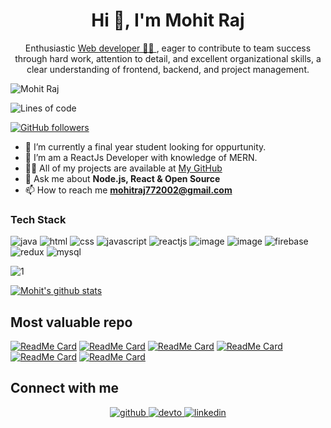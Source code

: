 <h1 align="center">Hi 👋, I'm Mohit Raj</h1>
<div align="center">
<!-- <img src="https://user-images.githubusercontent.com/42115530/92640221-9728ca00-f2fa-11ea-8994-c72b26e937de.gif" align="center"/> -->
</div>
<!-- <h1 align="center" style="font-weight:bold;">I'm Mohit Raj</h1> -->
<p align="center">Enthusiastic <a href="https://mohit-raj-355.web.app/">Web developer 👨‍💻 </a>, eager to contribute to team success through hard work, attention to detail, and
excellent organizational skills, a clear understanding of frontend, backend, and project management.</p>


<p align="left"> <img src="https://komarev.com/ghpvc/?username=mohit355" alt="Mohit Raj" /> </p>


![Lines of code](https://img.shields.io/badge/From%20Hello%20World%20I've%20written-4124786%20Lines%20of%20code-blue)

[![GitHub followers](https://img.shields.io/github/followers/mohit355.svg?style=social&label=Follow&maxAge=2592000)](https://github.com/mohit355?tab=followers)




- 🔭 I’m currently a final year student looking for oppurtunity.
- 🌱 I’m am a ReactJs Developer with knowledge of MERN.
- 👨‍💻 All of my projects are available at [My GitHub](https://github.com/mohit355)
- 💬 Ask me about **Node.js, React & Open Source**
- 📫 How to reach me **mohitraj772002@gmail.com**

### Tech Stack
![java](https://user-images.githubusercontent.com/54148372/125886743-a5947609-b59f-4060-af90-b9cdab8e7b4a.png)
![html](https://user-images.githubusercontent.com/54148372/125886722-dce1a935-b4e1-4213-b4a4-9037d5b1d0bf.png)
![css](https://user-images.githubusercontent.com/54148372/125886716-7eaf9e8b-61b7-44c4-b2d6-6c08f2d01ca5.png)
![javascript](https://user-images.githubusercontent.com/54148372/125886741-0620aad6-b3bb-4edc-a5e7-8e8a520df57a.png)
![reactjs](https://user-images.githubusercontent.com/54148372/125886728-e9762649-0b48-4602-9d3e-b1b1220c789c.png)
![image](https://user-images.githubusercontent.com/54148372/131246614-47c3216c-9d1d-47d5-9b46-1d6daea6cd3f.png)
![image](https://user-images.githubusercontent.com/54148372/131246571-9a36f835-658a-4582-aa3a-b23d6319e4cb.png)
![firebase](https://user-images.githubusercontent.com/54148372/125886732-f0bbfac5-19da-483b-afef-64ad45b14c68.png)
![redux](https://user-images.githubusercontent.com/54148372/125886736-130d305e-97b7-48da-b5c4-5da7db3e1243.png)
![mysql](https://user-images.githubusercontent.com/54148372/125886708-287f5626-3ec8-41a8-bb85-5d89e245ff09.png)



![1](https://github-readme-stats.vercel.app/api/top-langs/?username=mohit355&theme=blue-green)

[![Mohit's github stats](https://github-readme-stats.vercel.app/api?username=mohit355&theme=blue-green)](https://github.com/mohit355/github-readme-stats)

## Most valuable repo

[![ReadMe Card](https://github-readme-stats.vercel.app/api/pin/?username=mohit355&repo=BookCart-frontend&theme=midnight-purple)](https://github.com/mohit355/BookCart-frontend)
[![ReadMe Card](https://github-readme-stats.vercel.app/api/pin/?username=mohit355&repo=whatsapp&theme=midnight-purple)](https://github.com/mohit355/whatsapp)
[![ReadMe Card](https://github-readme-stats.vercel.app/api/pin/?username=mohit355&repo=My-Personal-Portfolio&theme=midnight-purple)](https://github.com/mohit355/My-Personal-Portfolio)
[![ReadMe Card](https://github-readme-stats.vercel.app/api/pin/?username=mohit355&repo=Text-Editor&theme=midnight-purple)](https://github.com/mohit355/Text-Editor)
[![ReadMe Card](https://github-readme-stats.vercel.app/api/pin/?username=mohit355&repo=DSC-WOW-Tic-Tac-Toe&theme=midnight-purple)](https://github.com/mohit355/DSC-WOW-Tic-Tac-Toe)
[![ReadMe Card](https://github-readme-stats.vercel.app/api/pin/?username=mohit355&repo=burger-builder&theme=midnight-purple)](https://github.com/mohit355/burger-builder)

## Connect with me  
<div align="center">
<a href="https://github.com/mohit355" target="_blank">
<img src=https://img.shields.io/badge/github-%2324292e.svg?&style=for-the-badge&logo=github&logoColor=white alt=github style="margin-bottom: 5px;" />
</a>
<a href="https://dev.to/mohit355" target="_blank">
<img src=https://img.shields.io/badge/dev.to-%2308090A.svg?&style=for-the-badge&logo=dev.to&logoColor=white alt=devto style="margin-bottom: 5px;" />
</a>
<a href="https://www.linkedin.com/in/mohit-raj-0b51aa171/" target="_blank">
<img src=https://img.shields.io/badge/linkedin-%231E77B5.svg?&style=for-the-badge&logo=linkedin&logoColor=white alt=linkedin style="margin-bottom: 5px;" />
</a>
</div>
